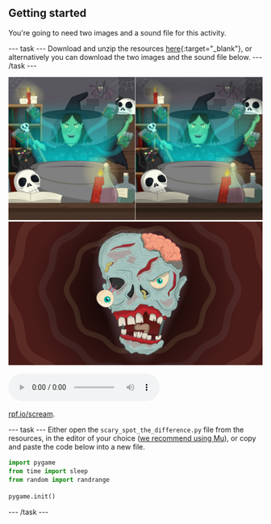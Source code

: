 ## Getting started

You're going to need two images and a sound file for this activity.

--- task ---
Download and unzip the resources [here](http://rpf.io/p/en/scary-spot-the-difference-go){:target="_blank"}, or alternatively you can download the two images and the sound file below.
--- /task ---

![image](images/spot_the_diff.png)
![image](images/scary_face.png)

<audio controls>
<source src="resources/scream.wav3" type="audio/wav">
Your browser does not support the<code>audio</code> element.
</audio>

[rpf.io/scream](http://rpf.io/scream).

--- task ---
Either open the `scary_spot_the_difference.py` file from the resources, in the editor of your choice ([we recommend using Mu](https://projects.raspberrypi.org/en/projects/getting-started-with-mu)), or copy and paste the code below into a new file.

```python
import pygame
from time import sleep
from random import randrange

pygame.init()
```
--- /task ---
